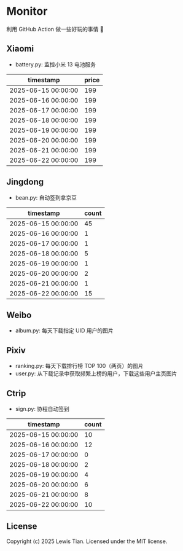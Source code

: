 # Monitor

利用 GitHub Action 做一些好玩的事情 🤣

## Xiaomi

- battery.py: 监控小米 13 电池服务

<!-- xiaomi13battery-start -->

| timestamp | price |
| --- | --- |
| 2025-06-15 00:00:00 | 199 |
| 2025-06-16 00:00:00 | 199 |
| 2025-06-17 00:00:00 | 199 |
| 2025-06-18 00:00:00 | 199 |
| 2025-06-19 00:00:00 | 199 |
| 2025-06-20 00:00:00 | 199 |
| 2025-06-21 00:00:00 | 199 |
| 2025-06-22 00:00:00 | 199 |

<!-- xiaomi13battery-end -->

## Jingdong

- bean.py: 自动签到拿京豆

<!-- jingdongbean-start -->

| timestamp | count |
| --- | --- |
| 2025-06-15 00:00:00 | 45 |
| 2025-06-16 00:00:00 | 1 |
| 2025-06-17 00:00:00 | 1 |
| 2025-06-18 00:00:00 | 5 |
| 2025-06-19 00:00:00 | 1 |
| 2025-06-20 00:00:00 | 2 |
| 2025-06-21 00:00:00 | 1 |
| 2025-06-22 00:00:00 | 15 |

<!-- jingdongbean-end -->

## Weibo

- album.py: 每天下载指定 UID 用户的图片

## Pixiv

- ranking.py: 每天下载排行榜 TOP 100（两页）的图片
- user.py: 从下载记录中获取频繁上榜的用户，下载这些用户主页图片

## Ctrip

- sign.py: 协程自动签到

<!-- ctrip_sign-start -->

| timestamp | count |
| --- | --- |
| 2025-06-15 00:00:00 | 10 |
| 2025-06-16 00:00:00 | 12 |
| 2025-06-17 00:00:00 | 0 |
| 2025-06-18 00:00:00 | 2 |
| 2025-06-19 00:00:00 | 4 |
| 2025-06-20 00:00:00 | 6 |
| 2025-06-21 00:00:00 | 8 |
| 2025-06-22 00:00:00 | 10 |

<!-- ctrip_sign-end -->

## License

Copyright (c) 2025 Lewis Tian. Licensed under the MIT license.
